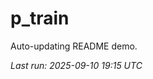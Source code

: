 # p_train

Auto-updating README demo.

<!--START_SECTION:status-->
_Last run: 2025-09-10 19:15 UTC_
<!--END_SECTION:status-->













































































































































































































































































































































































































































































































